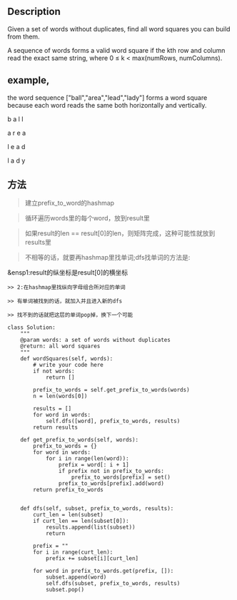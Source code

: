 ## Description
Given a set of words without duplicates, find all word squares you can build from them.

A sequence of words forms a valid word square if the kth row and column read the exact same string, where 0 ≤ k < max(numRows, numColumns).

## example, 

the word sequence ["ball","area","lead","lady"] forms a word square because each word reads the same both horizontally and vertically.

b a l l

a r e a

l e a d

l a d y

## 方法
> 建立prefix_to_word的hashmap

> 循环遍历words里的每个word，放到result里

> 如果result的len == result[0]的len，则矩阵完成，这种可能性就放到results里

> 不相等的话，就要再hashmap里找单词;dfs找单词的方法是:

&ensp1:result的纵坐标是result[0]的横坐标
   
    >> 2:在hashmap里找纵向字母组合所对应的单词
    
    >> 有单词被找到的话，就加入并且进入新的dfs
    
    >> 找不到的话就把这层的单词pop掉，换下一个可能

```
class Solution:
    """
    @param words: a set of words without duplicates
    @return: all word squares
    """
    def wordSquares(self, words):
        # write your code here
        if not words:
            return []

        prefix_to_words = self.get_prefix_to_words(words)
        n = len(words[0])

        results = []
        for word in words:
            self.dfs([word], prefix_to_words, results)
        return results

    def get_prefix_to_words(self, words):
        prefix_to_words = {}
        for word in words:
            for i in range(len(word)):
                prefix = word[: i + 1]
                if prefix not in prefix_to_words:
                    prefix_to_words[prefix] = set()
                prefix_to_words[prefix].add(word)
        return prefix_to_words


    def dfs(self, subset, prefix_to_words, results):
        curt_len = len(subset)
        if curt_len == len(subset[0]):
            results.append(list(subset))
            return 

        prefix = ""
        for i in range(curt_len):
            prefix += subset[i][curt_len]

        for word in prefix_to_words.get(prefix, []):
            subset.append(word)
            self.dfs(subset, prefix_to_words, results)
            subset.pop()
```
